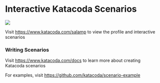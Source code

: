 # Interactive Katacoda Scenarios

[![](http://shields.katacoda.com/katacoda/salamp/count.svg)](https://www.katacoda.com/salamp "Get your profile on Katacoda.com")

Visit https://www.katacoda.com/salamp to view the profile and interactive scenarios

### Writing Scenarios
Visit https://www.katacoda.com/docs to learn more about creating Katacoda scenarios

For examples, visit https://github.com/katacoda/scenario-example
